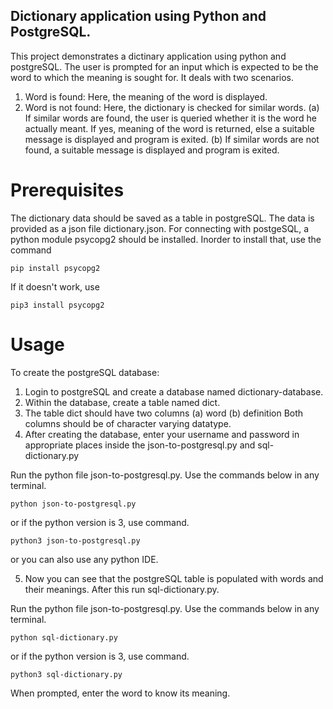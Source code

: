 ## Dictionary application using Python and PostgreSQL.

This project demonstrates a dictinary application using python and postgreSQL. The user is prompted for an input which is expected to be the word to which the meaning is sought for. It deals with two scenarios.
1. Word is found: Here, the meaning of the word is displayed.
2. Word is not found: Here, the dictionary is checked for similar words.
	(a) If similar words are found, the user is queried whether it is the word he actually meant. If yes, meaning of the word is returned, else a suitable message is displayed and program is exited.
	(b) If similar words are not found, a suitable message is displayed and program is exited.

# Prerequisites

The dictionary data should be saved as a table in postgreSQL. The data is provided as a json file dictionary.json. For connecting with postgeSQL, a python module psycopg2 should be installed. Inorder to install that, use the command

````
pip install psycopg2

````
If it doesn't work, use

````
pip3 install psycopg2

````

# Usage

To create the postgreSQL database:
1. Login to postgreSQL and create a database named dictionary-database. 
2. Within the database, create a table named dict.
3. The table dict should have two columns
    (a) word 
    (b) definition
Both columns should be of character varying datatype.
4. After creating the database, enter your username and password in appropriate places inside the json-to-postgresql.py and sql-dictionary.py

Run the python file json-to-postgresql.py. Use the commands below in any terminal.
```
python json-to-postgresql.py

```
or if the python version is 3, use command.

```
python3 json-to-postgresql.py

```
or you can also use any python IDE.

5. Now you can see that the postgreSQL table is populated with words and their meanings. After this run sql-dictionary.py.

Run the python file json-to-postgresql.py. Use the commands below in any terminal.
```
python sql-dictionary.py

```
or if the python version is 3, use command.

```
python3 sql-dictionary.py

```
When prompted, enter the word to know its meaning.
